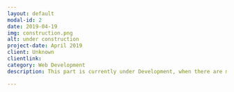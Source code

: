 ```yaml
---
layout: default
modal-id: 2
date: 2019-04-19
img: construction.png
alt: under construction
project-date: April 2019
client: Unknown
clientlink:
category: Web Development
description: This part is currently under Development, when there are more projects they will be added to these sections.

---
```

